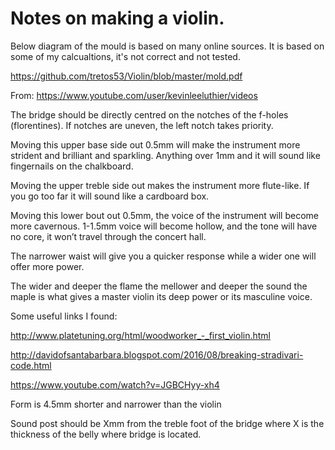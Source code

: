 # Notes on making a violin.

Below diagram of the mould is based on many online sources. It is based on some of my calcualtions, it's not correct and not tested.

https://github.com/tretos53/Violin/blob/master/mold.pdf

From: https://www.youtube.com/user/kevinleeluthier/videos

The bridge should be directly centred on the notches of the f-holes (florentines). If notches are uneven, the left notch takes priority.

Moving this upper base side out 0.5mm will make the instrument more strident and brilliant and sparkling. Anything over 1mm and it will sound like fingernails on the chalkboard.

Moving the upper treble side out makes the instrument more flute-like. If you 
go too far it will sound like a cardboard box.

Moving this lower bout out 0.5mm, the voice of the instrument will become more cavernous.
1-1.5mm voice will become hollow, and the tone will have no core, it won’t travel through the concert hall.

The narrower waist will give you a quicker response while a wider one will offer more power.

The wider and deeper the flame the mellower and deeper the sound the maple is what gives a master violin its deep power or its masculine voice.


Some useful links I found:

http://www.platetuning.org/html/woodworker_-_first_violin.html

http://davidofsantabarbara.blogspot.com/2016/08/breaking-stradivari-code.html

https://www.youtube.com/watch?v=JGBCHyy-xh4

Form is 4.5mm shorter and narrower than the violin

Sound post should be Xmm from the treble foot of the bridge where X is the thickness of the belly where bridge is located.

